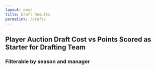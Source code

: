 ```yaml
---
layout: post
title: Draft Results
permalink: /draft/
---
```


## Player Auction Draft Cost vs Points Scored as Starter for Drafting Team
### Filterable by season and manager

<div id="season-filters" class="season-filters">
</div>

<div class="chart-container">
  <canvas id="scatterChart" width="600" height="400"></canvas>
</div>


<script id="draft-data" type="application/json">
  {{ site.data.draft-results | jsonify }}
</script>

<script src="https://cdn.jsdelivr.net/npm/chart.js"></script>
<script src="{{ '/assets/js/draft-scatter.js' | relative_url }}"></script>

<style>
.season-filters {
  margin-bottom: 1rem;
  display: flex;
  flex-wrap: wrap;
  justify-content: center;
  gap: 0.5rem;
  margin: 1rem 0;
}

.season-filters label {
  cursor: pointer;
  margin: 3px;
}

.season-filters input[type="checkbox"] {
  display: none; /* hide the real checkbox */
}

.season-filters span {
  display: inline-block;
  background: #f0f0f0;
  border-radius: 25px;
  padding: 6px 14px;
  font-size: 0.9rem;
  transition: all 0.2s ease;
  text-decoration: line-through;
}

.season-filters input[type="checkbox"]:checked + span {
  background: #007bff;
  color: #fff;
  text-decoration: none;
}

  .chart-container {
    position: relative;
    width: 100%;
    height: 400px; /* adjust for your needs */
    }

  @media (max-width: 600px) {
  .chart-container {
        height: 280px; /* smaller for portrait phones */
    }
    }

</style>